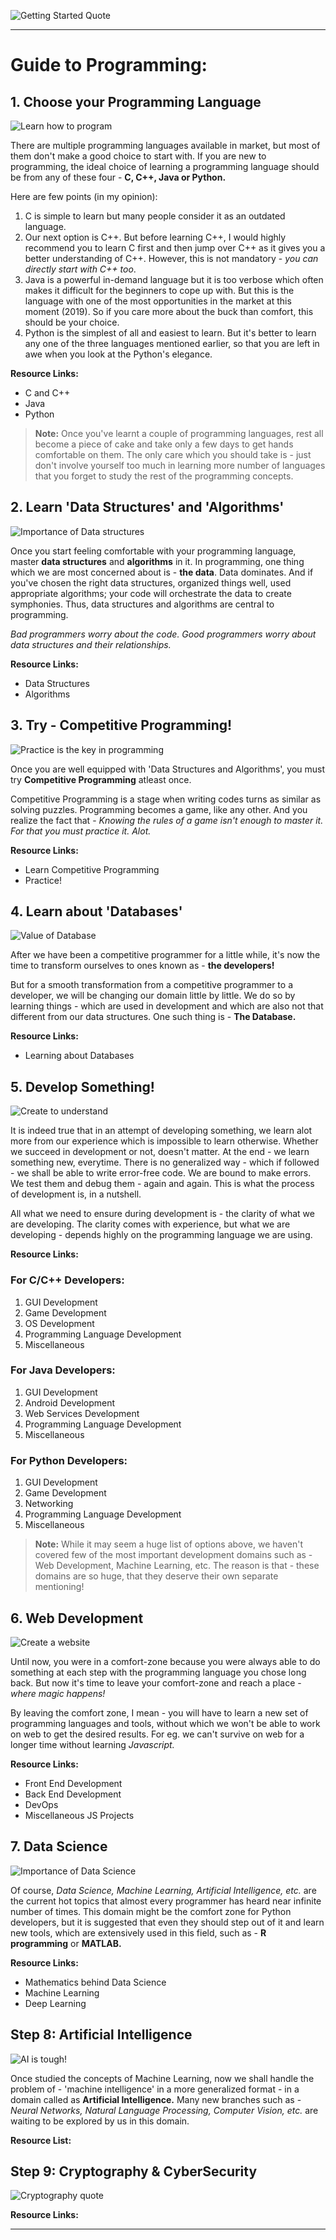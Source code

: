 ![Getting Started Quote](https://pbs.twimg.com/media/D2cr946WkAA6BaJ.jpg)

<hr/>

# Guide to Programming:

## 1. Choose your Programming Language

![Learn how to program](https://www.azquotes.com/vangogh-image-quotes/72/21/Quotation-Mark-Zuckerberg-My-number-one-piece-of-advice-is-you-should-learn-72-21-21.jpg)

There are multiple programming languages available in market, but most of them don't make a good choice to start with. If you are new to programming, the ideal choice of learning a programming language should be from any of these four - **C, C++, Java or Python.** 

Here are few points (in my opinion):

1. C is simple to learn but many people consider it as an outdated language. 
2. Our next option is C++. But before learning C++, I would highly recommend you to learn C first and then jump over C++ as it gives you a better understanding of C++. However, this is not mandatory - *you can directly start with C++ too*. 
3. Java is a powerful in-demand language but it is too verbose which often makes it difficult for the beginners to cope up with. But this is the language with one of the most opportunities in the market at this moment (2019). So if you care more about the buck than comfort, this should be your choice.
4. Python is the simplest of all and easiest to learn. But it's better to learn any one of the three languages mentioned earlier, so that you are left in awe when you look at the Python's elegance. 

**Resource Links:**

 - C and C++
 - Java
 - Python

> **Note:** Once you've learnt a couple of programming languages, rest all become a piece of cake and take only a few days to get hands comfortable on them. The only care which you should take is - just don't involve yourself too much in learning more number of languages that you forget to study the rest of the programming concepts. 

## 2. Learn 'Data Structures' and 'Algorithms'

![Importance of Data structures](https://www.azquotes.com/picture-quotes/quote-smart-data-structures-and-dumb-code-works-a-lot-better-than-the-other-way-around-eric-s-raymond-63-60-65.jpg)

Once you start feeling comfortable with your programming language, master **data structures** and **algorithms** in it. In programming, one thing which we are most concerned about is - **the data**. Data dominates. And if you've chosen the right data structures, organized things well, used appropriate algorithms; your code will orchestrate the data to create symphonies. Thus, data structures and algorithms are central to programming.

*Bad programmers worry about the code. Good programmers worry about data structures and their relationships.*

**Resource Links:**

 - Data Structures 
 - Algorithms

## 3.  Try - Competitive Programming!

![Practice is the key in programming](https://www.azquotes.com/picture-quotes/quote-programming-is-a-skill-best-acquired-by-practice-and-example-rather-than-from-books-alan-turing-84-73-77.jpg)

Once you are well equipped with 'Data Structures and Algorithms', you must try **Competitive Programming** atleast once. 

Competitive Programming is a stage when writing codes turns as similar as solving puzzles. Programming becomes a game, like any other. And you realize the fact that - *Knowing the rules of a game isn't enough to master it. For that you must practice it. Alot.*

**Resource Links:**

 - Learn Competitive Programming
 - Practice!

## 4. Learn about 'Databases'

![Value of Database](https://www.azquotes.com/picture-quotes/quote-once-the-business-data-have-been-centralized-and-integrated-the-value-of-the-database-larry-ellison-84-72-96.jpg)

After we have been a competitive programmer for a little while, it's now the time to transform ourselves to ones known as - **the developers!**

But for a smooth transformation from a competitive programmer to a developer, we will be changing our domain little by little. We do so by learning things - which are used in development and which are also not that different from our data structures. One such thing is - **The Database.**

**Resource Links:**

 - Learning about Databases

## 5. Develop Something!

![Create to understand](https://www.azquotes.com/picture-quotes/quote-what-i-can-t-create-i-don-t-understand-richard-p-feynman-93-54-95.jpg)

It is indeed true that in an attempt of developing something, we  learn alot more from our experience which is impossible to learn otherwise. Whether we succeed in development or not, doesn't matter. At the end - we learn something new, everytime. There is no generalized way - which if followed - we shall be able to write error-free code. We are bound to make errors. We test them and debug them - again and again. This is what the process of development is, in a nutshell. 

All what we need to ensure during development is - the clarity of what we are developing. The clarity comes with experience, but what we are developing - depends highly on the programming language we are using. 

**Resource Links:**

### For C/C++ Developers:

1. GUI Development
2. Game Development
3. OS Development
4. Programming Language Development
5. Miscellaneous

### For Java Developers:

1. GUI Development
2. Android Development
3. Web Services Development
4. Programming Language Development
5. Miscellaneous

### For Python Developers:

1. GUI Development
2. Game Development
3. Networking
4. Programming Language Development
5. Miscellaneous

> **Note:** While it may seem a huge list of options above, we haven't covered few of the most important development domains such as - Web Development, Machine Learning, etc. The reason is that - these domains are so huge, that they deserve their own separate mentioning! 

## 6. Web Development
 ![Create a website](https://www.azquotes.com/picture-quotes/quote-create-a-website-that-expresses-something-about-who-you-are-that-won-t-fit-into-the-jaron-lanier-16-83-30.jpg)

Until now, you were in a comfort-zone because you were always able to do something at each step with the programming language you chose long back. But now it's time to leave your comfort-zone and reach a place - *where magic happens!* 

By leaving the comfort zone, I mean - you will have to learn a new set of programming languages and tools, without which we won't be able to work on web to get the desired results. For eg. we can't survive on web for a longer time without learning *Javascript.*

**Resource Links:**

- Front End Development
- Back End Development
- DevOps
- Miscellaneous JS Projects
 
## 7. Data Science

![Importance of Data Science](https://www.azquotes.com/picture-quotes/quote-in-the-next-10-years-data-science-and-software-will-do-more-for-medicine-than-all-of-vinod-khosla-94-40-16.jpg)

Of course, *Data Science, Machine Learning, Artificial Intelligence, etc.* are the current hot topics that almost every programmer has heard near infinite number of times. This domain might be the comfort zone for Python developers, but it is suggested that even they should step out of it and learn new tools, which are extensively used in this field, such as - **R programming** or **MATLAB.**

**Resource Links:**

- Mathematics behind Data Science
- Machine Learning
- Deep Learning

## Step 8: Artificial Intelligence

![AI is tough!](https://www.azquotes.com/picture-quotes/quote-a-year-spent-in-artificial-intelligence-is-enough-to-make-one-believe-in-god-alan-perlis-22-90-22.jpg)

Once studied the concepts of Machine Learning, now we shall handle the problem of - 'machine intelligence' in a more generalized format - in a domain called as **Artificial Intelligence.** 	Many new branches such as - *Neural Networks, Natural Language Processing, Computer Vision, etc.* are waiting to be explored by us in this domain.

**Resource List:** 

## Step 9: Cryptography & CyberSecurity 

![Cryptography quote](https://www.azquotes.com/picture-quotes/quote-there-are-two-kinds-of-cryptography-in-this-world-cryptography-that-will-stop-your-kid-bruce-schneier-110-97-64.jpg)

**Resource Links:**

<hr/>